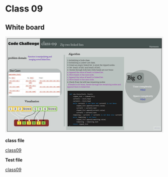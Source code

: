# Class 09

## White board

![zip](../images/ZIP.jpg)


**class file**

[class09](../codes/zip.py)

**Test file**

[class09](../tests/test_zip.py)
